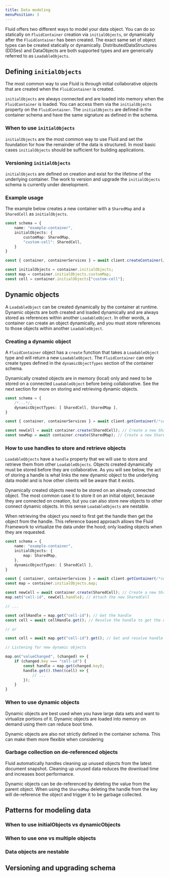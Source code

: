 ```yaml
---
title: Data modeling
menuPosition: 3
---
```


Fluid offers two different ways to model your data object. You can do so statically on `FluidContainer` creation via `initialObjects`, or dynamically after the `FluidContainer` has been created. The exact same set of object types can be created statically or dynamically. DistributedDataStructures (DDSes) and DataObjects are both supported types and are generically referred to as `LoadableObjects`.

## Defining `initialObjects`

The most common way to use Fluid is through initial collaborative objects that are created when the `FluidContainer` is created.

`initialObjects` are always connected and are loaded into memory when the `FluidContainer` is loaded. You can access them via the  `initialObjects` property on the `FluidContainer`. The `initialObjects` are defined in the container schema and have the same signature as defined in the schema.

### When to use `initialObjects`

`initialObjects` are the most common way to use Fluid and set the foundation for how the remainder of the data is structured. In most basic cases `initialObjects` should be sufficient for building applications.

### Versioning `initialObjects`

`initialObjects` are defined on creation and exist for the lifetime of the underlying container. The work to version and upgrade the `initialObjects` schema is currently under development.

### Example usage

The example below creates a new container with a `SharedMap` and a `SharedCell` as `initialObjects`.

```typescript
const schema = {
    name: "example-container",
    initialObjects: {
        customMap: SharedMap,
        "custom-cell": SharedCell,
    }
}

const { container, containerServices } = await client.createContainer(/*service config*/, schema);

const initialObjects = container.initialObjects;
const map = container.initialObjects.customMap;
const cell = container.initialObjects["custom-cell"];
```

## Dynamic objects

A `LoadableObject` can be created dynamically by the container at runtime. Dynamic objects are both created and loaded dynamically and are always stored as references within another `LoadableObject`. In other words, a container can create an object dynamically, and you must store references to those objects within another `LoadableObject`.

### Creating a dynamic object

A `FluidContainer` object has a `create` function that takes a `LoadableObject` type and will return a new `LoadableObject`. The `FluidContainer` can only create types defined in the `dynamicObjectTypes` section of the container schema. 

Dynamically created objects are in memory (local) only and need to be stored on a connected `LoadableObject` before being collaborative. See the next section for more on storing and retrieving dynamic objects.

```typescript
const schema = {
    /*...*/,
    dynamicObjectTypes: [ SharedCell, SharedMap ],
}

const { container, containerServices } = await client.getContainer(/*service config*/, schema);

const newCell = await container.create(SharedCell); // Create a new SharedCell
const newMap = await container.create(SharedMap); // Create a new SharedMap
```

### How to use handles to store and retrieve objects

`LoadableObjects` have a `handle` property that we will use to store and retrieve them from other `LoadableObjects`. Objects created dynamically must be stored before they are collaborative. As you will see below, the act of storing a handle is what links the new dynamic object to the underlying data model and is how other clients will be aware that it exists.

Dynamically created objects need to be stored on an already connected object. The most common case it to store it on an initial object, because they are connected on creation, but you can also store new objects to other connect dynamic objects. In this sense `LoadableObjects` are nestable.

When retrieving the object you need to first get the handle then get the object from the handle. This reference based approach allows the Fluid Framework to virtualize the data under the hood; only loading objects when they are requested. 

```typescript
const schema = {
    name: "example-container",
    initialObjects: {
        map: SharedMap,
    },
    dynamicObjectTypes: [ SharedCell ],
}

const { container, containerServices } = await client.getContainer(/*service config*/, schema);
const map = container.initialObjects.map;

const newCell = await container.create(SharedCell); // Create a new SharedCell
map.set("cell-id", newCell.handle); // Attach the new SharedCell 

// ...

const cellHandle = map.get("cell-id"); // Get the handle
const cell = await cellHandle.get(); // Resolve the handle to get the object

// or

const cell = await map.get("cell-id").get(); // Get and resolve handle

// Listening for new dynamic objects

map.on("valueChanged", (changed) => {
    if (changed.key === "cell-id") {
        const handle = map.get(changed.key);
        handle.get().then((cell) => {
            // ...
        });
    }
}

```

### When to use dynamic objects
 
Dynamic objects are best used when you have large data sets and want to virtualize portions of it. Dynamic objects are loaded into memory on demand using them can reduce boot time. 

Dynamic objects are also not strictly defined in the container schema. This can make them more flexible when considering

### Garbage collection on de-referenced objects

Fluid automatically handles cleaning up unused objects from the latest document snapshot. Cleaning up unused data reduces the download time and increases boot performance.

Dynamic objects can be de-referenced by deleting the value from the parent object. When using the `SharedMap` deleting the handle from the key will de-reference the object and trigger it to be garbage collected.

## Patterns for modeling data

### When to use initialObjects vs dynamicObjects

### When to use one vs multiple objects

### Data objects are nestable

## Versioning and upgrading schema
